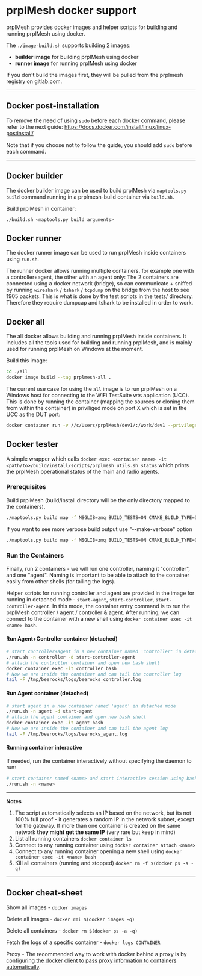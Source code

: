 # prplMesh docker support

prplMesh provides docker images and helper scripts for building and running prplMesh using docker.

The `./image-build.sh` supports building 2 images:

- **builder image** for building prplMesh using docker
- **runner image** for running prplMesh using docker

If you don't build the images first, they will be pulled from the prplmesh registry on gitlab.com.

---

## Docker post-installation
To remove the need of using `sudo` before each docker command, please refer to the next guide:
https://docs.docker.com/install/linux/linux-postinstall/

Note that if you choose not to follow the guide, you should add `sudo` before each command.

---

## Docker builder

The docker builder image can be used to build prplMesh via `maptools.py build` command running in a prplmesh-build container via `build.sh`.

Build prplMesh in container:

```bash
./build.sh <maptools.py build arguments>
```

## Docker runner

The docker runner image can be used to run prplMesh inside containers using `run.sh`.

The runner docker allows running multiple containers, for example one with a controller+agent, the other with an agent only:
The 2 containers are connected using a docker network (bridge), so can
communicate + sniffed by running `wireshark` / `tshark` / `tcpdump` on the bridge from the host to see 1905 packets.
This is what is done by the test scripts in the tests/ directory.
Therefore they require dumpcap and tshark to be installed in order to work.

## Docker all

The all docker allows building and running prplMesh inside containers. It includes all the tools used for building and running prplMesh, and is mainly used for running prplMesh on Windows at the moment.

Build this image:

```bash
cd ./all
docker image build --tag prplmesh-all .
```

The current use case for using the `all` image is to run prplMesh on a Windows host for connecting to the WiFi TestSuite wts application (UCC).
This is done by running the container (mapping the sources or cloning them from within the container) in priviliged mode on port X which is set in the UCC as the DUT port:

```bash
docker container run -v //c/Users/prplMesh/dev1/:/work/dev1 --privileged -p 5000:5000 --expose 5000 --name gateway -d --user=0:0 --interactive --tty --entrypoint bash --rm prplmesh-windows
```

## Docker tester

A simple wrapper which calls `docker exec <container name> -it <path/to>/build/install/scripts/prplmesh_utils.sh status` which prints the prplMesh operational status of the main and radio agents.

### Prerequisites

Build prplMesh (build/install directory will be the only directory mapped to the
containers).

```bash
./maptools.py build map -f MSGLIB=zmq BUILD_TESTS=ON CMAKE_BUILD_TYPE=Debug
```

If you want to see more verbose build output use "--make-verbose" option

```bash
./maptools.py build map -f MSGLIB=zmq BUILD_TESTS=ON CMAKE_BUILD_TYPE=Debug --make-verbose
```

### Run the Containers

Finally, run 2 containers - we will run one controller, naming it "controller", and one "agent".
Naming is important to be able to attach to the container easily from other shells (for tailing the logs).

Helper scripts for running controller and agent are provided in the image for running in detached mode - `start-agent`, `start-controller`, `start-controller-agent`.
In this mode, the container entry command is to run the prplMesh controller / agent / controller & agent.
After running, we can connect to the container with a new shell using `docker container exec -it <name> bash`.

#### Run Agent+Controller container (detached)

```bash
# start controller+agent in a new container named 'controller' in detached mode
./run.sh -n controller -d start-controller-agent
# attach the controller container and open new bash shell
docker container exec -it controller bash
# Now we are inside the container and can tail the controller log
tail -F /tmp/beerocks/logs/beerocks_controller.log
```

#### Run Agent container (detached)

```bash
# start agent in a new container named 'agent' in detached mode
./run.sh -n agent -d start-agent
# attach the agent container and open new bash shell
docker container exec -it agent bash
# Now we are inside the container and can tail the agent log
tail -F /tmp/beerocks/logs/beerocks_agent.log
```

#### Running container interactive

If needed, run the container interactively without specifying the daemon to run:

```bash
# start container named <name> and start interactive session using bash (supplied by the image)
./run.sh -n <name>
```

---

**Notes**

1. The script automatically selects an IP based on the network, but its not 100% full proof - it generates a random IP in the network subnet, except for the gateway. If more than one container is created on the same network **they might get the same IP** (very rare but keep in mind)
2. List all running containers `docker container ls`
3. Connect to any running container using `docker container attach <name>`
4. Connect to any running container opening a new shell using `docker container exec -it <name> bash`
5. Kill all containers (running and stopped) `docker rm -f $(docker ps -a -q)` 

---

## Docker cheat-sheet

Show all images - `docker images`

Delete all images - `docker rmi $(docker images -q)`

Delete all containers - `docker rm $(docker ps -a -q)`

Fetch the logs of a specific container - `docker logs CONTAINER`

Proxy - The recommended way to work with docker behind a proxy is by [configuring the docker client to pass proxy information to containers automatically](https://docs.docker.com/network/proxy/).
